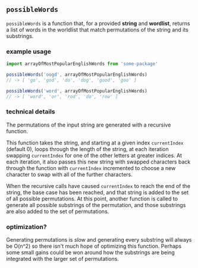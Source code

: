 ## `possibleWords`
`possibleWords` is a function that, for a provided **string** and **wordlist**, returns a list of words in the worldlist that match permutations of the string and its substrings.

### example usage
```javascript
import arrayOfMostPopularEnglishWords from 'some-package'

possibleWords('oogd', arrayOfMostPopularEnglishWords)
// -> [ 'go', 'god', 'do', 'dog', 'good', 'goo' ]

possibleWords('word', arrayOfMostPopularEnglishWords)
// -> [ 'word', 'or', 'rod', 'do', 'row' ]
```

### technical details
The permutations of the input string are generated with a recursive function.

This function takes the string, and starting at a given index `currentIndex` (default 0), loops through the length of the string, at each iteration swapping `currentIndex` for one of the other letters at greater indices. At each iteration, it also passes this new string with swapped characters back through the function with `currentIndex` incremented to choose a new character to swap with all of the further characters.

When the recursive calls have caused `currentIndex` to reach the end of the string, the base case has been reached, and that string is added to the set of all possible permutations. At this point, another function is called to generate all possible substrings of the permutation, and those substrings are also added to the set of permutations.

### optimization?
Generating permutations is _slow_ and generating every substring will always be O(n^2) so there isn't much hope of optimizing this function. Perhaps some small gains could be won around how the substrings are being integrated with the larger set of permutations.
